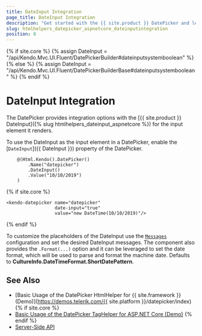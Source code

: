 ```yaml
---
title: DateInput Integration
page_title: DateInput Integration
description: "Get started with the {{ site.product }} DatePicker and learn how to integrate it with the {{ site.product }} DateInput."
slug: htmlhelpers_datepicker_aspnetcore_dateinputintegration
position: 8
---
```

{% if site.core %}
    {% assign DateInput = "/api/Kendo.Mvc.UI.Fluent/DatePickerBuilder#dateinputsystemboolean" %}
{% else %}
    {% assign DateInput = "/api/Kendo.Mvc.UI.Fluent/DatePickerBuilderBase#dateinputsystemboolean" %}
{% endif %}

# DateInput Integration

The DatePicker provides integration options with the [{{ site.product }} DateInput]({% slug htmlhelpers_dateinput_aspnetcore %}) for the input element it renders.

To use the DateInput as the input element in a DatePicker, enable the [`DateInput`]({{ DateInput }}) property of the DatePicker.

```HtmlHelper
    @(Html.Kendo().DatePicker()
        .Name("datepicker")
        .DateInput()
        .Value("10/10/2019")
    )
```
{% if site.core %}
```TagHelper
<kendo-datepicker name="datepicker"
                  date-input="true"
                  value="new DateTime(10/10/2019)"/>
```
{% endif %}

To customize the placeholders of the DateInput use the [`Messages`](api/kendo.mvc.ui.fluent/datepickermessagessettingsbuilder) configuration and set the desired DateInput messages. The component also provides the `.Format(...)` option and it can be leveraged to set the date format, which will be used to parse and format the machine date. Defaults to **CultureInfo.DateTimeFormat.ShortDatePattern**.


## See Also

* [Basic Usage of the DatePicker HtmlHelper for {{ site.framework }} (Demo)](https://demos.telerik.com/{{ site.platform }}/datepicker/index)
{% if site.core %}
* [Basic Usage of the DatePicker TagHelper for ASP.NET Core (Demo)](https://demos.telerik.com/aspnet-core/datepicker/tag-helper)
{% endif %}
* [Server-Side API](/api/datepicker)
